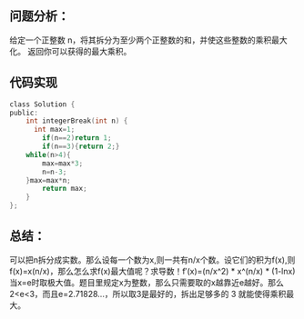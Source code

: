 ## 问题分析： 
给定一个正整数 n，将其拆分为至少两个正整数的和，并使这些整数的乘积最大化。 返回你可以获得的最大乘积。
## 代码实现
```c
class Solution {
public:
    int integerBreak(int n) {
      int max=1;
        if(n==2)return 1;
        if(n==3){return 2;}
    while(n>4){
        max=max*3;
        n=n-3;
    }max=max*n;
        return max;
    }
};
```
## 总结：
可以把n拆分成实数。那么设每一个数为x,则一共有n/x个数。设它们的积为f(x),则f(x)=x(n/x)，那么怎么求f(x)最大值呢？求导数！f′(x)=(n/x^2)  *  x^(n/x)  * (1-lnx)当x=e时取极大值。题目里规定x为整数，那么只需要取的x越靠近e越好。那么2<e<3，而且e=2.71828...，所以取3是最好的，拆出足够多的 3 就能使得乘积最大。
      
      